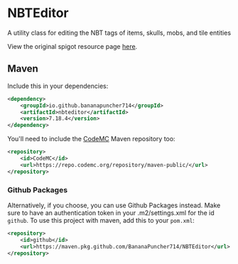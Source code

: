 # NBTEditor
A utility class for editing the NBT tags of items, skulls, mobs, and tile entities

View the original spigot resource page [here](https://www.spigotmc.org/threads/269621/).

## Maven
Include this in your dependencies:
```xml
<dependency>
    <groupId>io.github.bananapuncher714</groupId>
    <artifactId>nbteditor</artifactId>
    <version>7.18.4</version>
</dependency>
```

You'll need to include the [CodeMC](https://ci.codemc.io/) Maven repository too:
```xml
<repository>
    <id>CodeMC</id>
    <url>https://repo.codemc.org/repository/maven-public/</url>
</repository>
```


### Github Packages
Alternatively, if you choose, you can use Github Packages instead. Make sure to have an authentication token in your .m2/settings.xml for the id `github`. To use this project with maven, add this to your `pom.xml`:
```xml
<repository>
    <id>github</id>
    <url>https://maven.pkg.github.com/BananaPuncher714/NBTEditor</url>
</repository>
```
